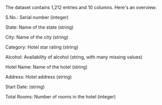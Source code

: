 The dataset contains 1,212 entries and 10 columns. Here's an overview:

S.No.: Serial number (integer)

State: Name of the state (string)

City: Name of the city (string)

Category: Hotel star rating (string)

Alcohol: Availability of alcohol (string, with many missing values)

Hotel Name: Name of the hotel (string)

Address: Hotel address (string)

Start Date: (string)

Total Rooms: Number of rooms in the hotel (integer)
